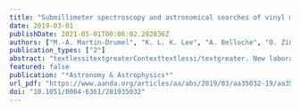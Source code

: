 ```yaml
---
title: "Submillimeter spectroscopy and astronomical searches of vinyl mercaptan, C2H3SH"
date: 2019-03-01
publishDate: 2021-05-01T00:06:02.282836Z
authors: ["M.-A. Martin-Drumel", "K. L. K. Lee", "A. Belloche", "O. Zingsheim", "S. Thorwirth", "H. S. P. Müller", "F. Lewen", "R. T. Garrod", "K. M. Menten", "M. C. McCarthy", "S. Schlemmer"]
publication_types: ["2"]
abstract: "textlessitextgreaterContexttextlessi/textgreater. New laboratory investigations of the rotational spectrum of postulated astronomical species are essential to support the assignment and analysis of current astronomical surveys. In particular, considerable interest surrounds sulfur analogs of oxygen-containing interstellar molecules and their isomers.textlessitextgreaterAimstextlessi/textgreater. To enable reliable interstellar searches of vinyl mercaptan, the sulfur-containing analog to the astronomical species vinyl alcohol, we investigated its pure rotational spectrum at millimeter wavelengths.textlessitextgreaterMethodstextlessi/textgreater. We extended the pure rotational investigation of the two isomers textlessitextgreatersyntextlessi/textgreater and textlessitextgreaterantitextlessi/textgreater vinyl mercaptan to the millimeter domain using a frequency-multiplication spectrometer. The species were produced by a radiofrequency discharge in 1,2-ethanedithiol. Additional transitions were remeasured in the centimeter band using Fourier-transform microwave spectroscopy to better determine rest frequencies of transitions with low-textlessitextgreaterJtextlessi/textgreater and low-textlessitextgreaterKtextlessi/textgreatertextlesssubtextgreateratextlesssub/textgreater values. Experimental investigations were supported by quantum chemical calculations on the energetics of both the [Ctextlesssubtextgreater2textlesssub/textgreater,Htextlesssubtextgreater4textlesssub/textgreater,S] and [Ctextlesssubtextgreater2textlesssub/textgreater,Htextlesssubtextgreater4textlesssub/textgreater,O] isomeric families. Interstellar searches for both textlessitextgreatersyntextlessi/textgreater and textlessitextgreaterantitextlessi/textgreater vinyl mercaptan as well as vinyl alcohol were performed in the EMoCA spectral line survey carried out toward Sgr B2(N2) with ALMA.textlessitextgreaterResultstextlessi/textgreater. Highly accurate experimental frequencies (to better than 100 kHz accuracy) for both textlessitextgreatersyntextlessi/textgreater and textlessitextgreaterantitextlessi/textgreater isomers of vinyl mercaptan are measured up to 250 GHz; these deviate considerably from predictions based on extrapolation of previous microwave measurements. Reliable frequency predictions of the astronomically most interesting millimeter-wave lines for these two species can now be derived from the best-fit spectroscopic constants. From the energetic investigations, the four lowest singlet isomers of the [Ctextlesssubtextgreater2textlesssub/textgreater,Htextlesssubtextgreater4textlesssub/textgreater,S] family are calculated to be nearly isoenergetic, which makes this family a fairly unique test bed for assessing possible reaction pathways. Upper limits for the column density of textlessitextgreatersyntextlessi/textgreater and textlessitextgreaterantitextlessi/textgreater vinyl mercaptan are derived toward the extremely molecule-rich star-forming region Sgr B2(N2) enabling comparison with selected complex organic molecules."
featured: false
publication: "*Astronomy & Astrophysics*"
url_pdf: "https://www.aanda.org/articles/aa/abs/2019/03/aa35032-19/aa35032-19.html"
doi: "10.1051/0004-6361/201935032"
---
```



